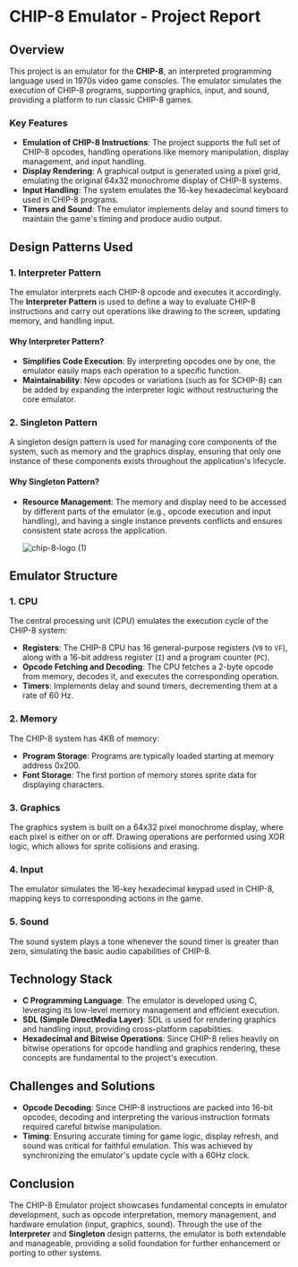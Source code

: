 # CHIP-8 Emulator - Project Report

## Overview
This project is an emulator for the **CHIP-8**, an interpreted programming language used in 1970s video game consoles. The emulator simulates the execution of CHIP-8 programs, supporting graphics, input, and sound, providing a platform to run classic CHIP-8 games.

### Key Features
- **Emulation of CHIP-8 Instructions**: The project supports the full set of CHIP-8 opcodes, handling operations like memory manipulation, display management, and input handling.
- **Display Rendering**: A graphical output is generated using a pixel grid, emulating the original 64x32 monochrome display of CHIP-8 systems.
- **Input Handling**: The system emulates the 16-key hexadecimal keyboard used in CHIP-8 programs.
- **Timers and Sound**: The emulator implements delay and sound timers to maintain the game's timing and produce audio output.

## Design Patterns Used

### 1. Interpreter Pattern
The emulator interprets each CHIP-8 opcode and executes it accordingly. The **Interpreter Pattern** is used to define a way to evaluate CHIP-8 instructions and carry out operations like drawing to the screen, updating memory, and handling input.

#### Why Interpreter Pattern?
- **Simplifies Code Execution**: By interpreting opcodes one by one, the emulator easily maps each operation to a specific function.
- **Maintainability**: New opcodes or variations (such as for SCHIP-8) can be added by expanding the interpreter logic without restructuring the core emulator.

### 2. Singleton Pattern
A singleton design pattern is used for managing core components of the system, such as memory and the graphics display, ensuring that only one instance of these components exists throughout the application's lifecycle.

#### Why Singleton Pattern?
- **Resource Management**: The memory and display need to be accessed by different parts of the emulator (e.g., opcode execution and input handling), and having a single instance prevents conflicts and ensures consistent state across the application.

  
  ![chip-8-logo (1)](https://github.com/user-attachments/assets/d34e2056-dfa3-49e9-9362-7c69221bb1c0)
  

## Emulator Structure

### 1. **CPU**
The central processing unit (CPU) emulates the execution cycle of the CHIP-8 system:
- **Registers**: The CHIP-8 CPU has 16 general-purpose registers (`V0` to `VF`), along with a 16-bit address register (`I`) and a program counter (`PC`).
- **Opcode Fetching and Decoding**: The CPU fetches a 2-byte opcode from memory, decodes it, and executes the corresponding operation.
- **Timers**: Implements delay and sound timers, decrementing them at a rate of 60 Hz.

### 2. **Memory**
The CHIP-8 system has 4KB of memory:
- **Program Storage**: Programs are typically loaded starting at memory address 0x200.
- **Font Storage**: The first portion of memory stores sprite data for displaying characters.

### 3. **Graphics**
The graphics system is built on a 64x32 pixel monochrome display, where each pixel is either on or off. Drawing operations are performed using XOR logic, which allows for sprite collisions and erasing.

### 4. **Input**
The emulator simulates the 16-key hexadecimal keypad used in CHIP-8, mapping keys to corresponding actions in the game.

### 5. **Sound**
The sound system plays a tone whenever the sound timer is greater than zero, simulating the basic audio capabilities of CHIP-8.

## Technology Stack
- **C Programming Language**: The emulator is developed using C, leveraging its low-level memory management and efficient execution.
- **SDL (Simple DirectMedia Layer)**: SDL is used for rendering graphics and handling input, providing cross-platform capabilities.
- **Hexadecimal and Bitwise Operations**: Since CHIP-8 relies heavily on bitwise operations for opcode handling and graphics rendering, these concepts are fundamental to the project's execution.

## Challenges and Solutions
- **Opcode Decoding**: Since CHIP-8 instructions are packed into 16-bit opcodes, decoding and interpreting the various instruction formats required careful bitwise manipulation.
- **Timing**: Ensuring accurate timing for game logic, display refresh, and sound was critical for faithful emulation. This was achieved by synchronizing the emulator's update cycle with a 60Hz clock.

## Conclusion
The CHIP-8 Emulator project showcases fundamental concepts in emulator development, such as opcode interpretation, memory management, and hardware emulation (input, graphics, sound). Through the use of the **Interpreter** and **Singleton** design patterns, the emulator is both extendable and manageable, providing a solid foundation for further enhancement or porting to other systems.
